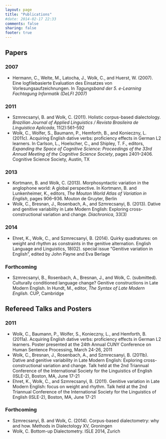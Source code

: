 ```yaml
---
layout: page
title: "Publications"
#date: 2014-02-17 22:33
comments: false
sharing: false
footer: true
---
```


## Papers

### 2007
- Hermann, C., Welte, M., Latocha, J., Wolk, C., and Huerst, W. (2007). Eine logfilebasierte Evaluation des Einsatzes von Vorlesungsaufzeichnungen. In *Tagungsband der 5. e-Learning Fachtagung Informatik (DeLFI 2007)*

### 2011
- Szmrecsanyi, B. and Wolk, C. (2011). Holistic corpus-based dialectology. *Brazilian Journal of Applied Linguistics / Revista Brasileira de Linguistica Aplicada*, 11(2):561–592
- Wolk, C., Wolfer, S., Baumann, P., Hemforth, B., and Konieczny, L. (2011c). Acquiring English dative verbs: proficiency effects in German L2 learners. In Carlson, L., Hoelscher, C., and Shipley, T. F., editors, *Expanding the Space of Cognitive Science: Proceedings of the 33rd Annual Meeting of the Cognitive Science Society*, pages 2401–2406. Cognitive Science Society, Austin, TX

### 2013
- Kortmann, B. and Wolk, C. (2013). Morphosyntactic variation in the anglophone world: A global perspective. In Kortmann, B. and Lunkenheimer, K., editors, *The Mouton World Atlas of Variation in English*, pages 906–936. Mouton de Gruyter, Berlin
- Wolk, C., Bresnan, J., Rosenbach, A., and Szmrecsanyi, B. (2013). Dative and genitive variability in Late Modern English: Exploring cross-constructional variation and change. *Diachronica*, 33(3)

### 2014
- Ehret, K., Wolk, C., and Szmrecsanyi, B. (2014). Quirky quadratures: on weight and rhythm as constraints in the genitive alternation. English Language and Linguistics, 18(02). special issue “Genitive variation in English”, edited by John Payne and Eva Berlage

###  Forthcoming
- Szmrecsanyi, B., Rosenbach, A., Bresnan, J., and Wolk, C. (submitted). Culturally conditioned language change? Genitive constructions in Late Modern English. In Hundt, M., editor, *The Syntax of Late Modern English.* CUP, Cambridge

## Refereed Talks and Posters

### 2011
- Wolk, C., Baumann, P., Wolfer, S., Konieczny, L., and Hemforth, B. (2011a). Acquiring English dative verbs: proficiency effects in German L2 learners. Poster presented at the 24th Annual CUNY Conference on Human Sentence Processing, March 24-26, 2011
- Wolk, C., Bresnan, J., Rosenbach, A., and Szmrecsanyi, B. (2011b). Dative and genitive variability in Late Modern English: Exploring cross-constructional variation and change. Talk held at the 2nd Triannual Conference of the International Society for the Linguistics of English (ISLE-2), Boston, MA, June 17-21
- Ehret, K., Wolk, C., and Szmrecsanyi, B. (2011). Genitive variation in Late Modern English: focus on weight and rhythm. Talk held at the 2nd Triannual Conference of the International Society for the Linguistics of English (ISLE-2), Boston, MA, June 17-21

### Forthcoming
- Szmrecsanyi, B. and Wolk, C. (2014). Corpus-based dialectometry: why and how. Methods in Dialectology XV, Groningen
- Wolk, C. Bottom-up Dialectometry. ISLE 2014, Zurich
